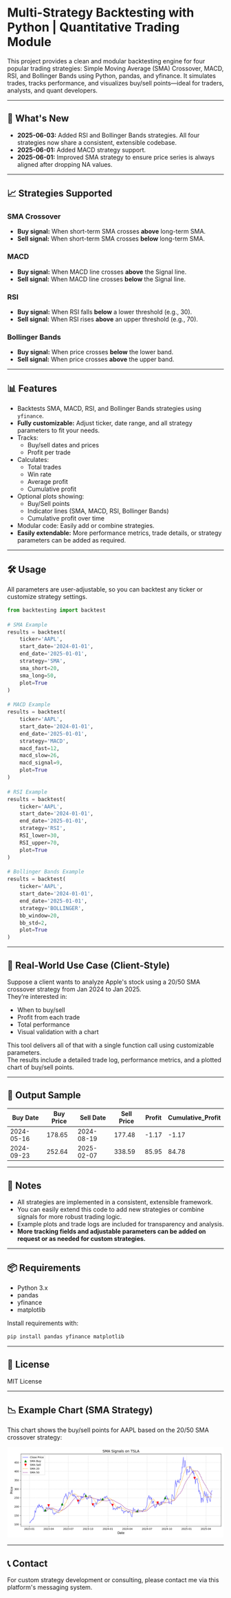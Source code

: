 # Multi-Strategy Backtesting with Python | Quantitative Trading Module

This project provides a clean and modular backtesting engine for four popular trading strategies: Simple Moving Average (SMA) Crossover, MACD, RSI, and Bollinger Bands using Python, pandas, and yfinance. It simulates trades, tracks performance, and visualizes buy/sell points—ideal for traders, analysts, and quant developers.

---

## 📢 What's New

- **2025-06-03:** Added RSI and Bollinger Bands strategies. All four strategies now share a consistent, extensible codebase.
- **2025-06-01:** Added MACD strategy support.
- **2025-06-01:** Improved SMA strategy to ensure price series is always aligned after dropping NA values.

---

## 📈 Strategies Supported

### SMA Crossover
- **Buy signal:** When short-term SMA crosses **above** long-term SMA.
- **Sell signal:** When short-term SMA crosses **below** long-term SMA.

### MACD
- **Buy signal:** When MACD line crosses **above** the Signal line.
- **Sell signal:** When MACD line crosses **below** the Signal line.

### RSI
- **Buy signal:** When RSI falls **below** a lower threshold (e.g., 30).
- **Sell signal:** When RSI rises **above** an upper threshold (e.g., 70).

### Bollinger Bands
- **Buy signal:** When price crosses **below** the lower band.
- **Sell signal:** When price crosses **above** the upper band.

---

## 📊 Features

- Backtests SMA, MACD, RSI, and Bollinger Bands strategies using `yfinance`.
- **Fully customizable:** Adjust ticker, date range, and all strategy parameters to fit your needs.
- Tracks:
  - Buy/sell dates and prices
  - Profit per trade
- Calculates:
  - Total trades
  - Win rate
  - Average profit
  - Cumulative profit
- Optional plots showing:
  - Buy/Sell points
  - Indicator lines (SMA, MACD, RSI, Bollinger Bands)
  - Cumulative profit over time
- Modular code: Easily add or combine strategies.
- **Easily extendable:** More performance metrics, trade details, or strategy parameters can be added as required.

---

## 🛠️ Usage

All parameters are user-adjustable, so you can backtest any ticker or customize strategy settings.

```python
from backtesting import backtest

# SMA Example
results = backtest(
    ticker='AAPL',
    start_date='2024-01-01',
    end_date='2025-01-01',
    strategy='SMA',
    sma_short=20,
    sma_long=50,
    plot=True
)

# MACD Example
results = backtest(
    ticker='AAPL',
    start_date='2024-01-01',
    end_date='2025-01-01',
    strategy='MACD',
    macd_fast=12,
    macd_slow=26,
    macd_signal=9,
    plot=True
)

# RSI Example
results = backtest(
    ticker='AAPL',
    start_date='2024-01-01',
    end_date='2025-01-01',
    strategy='RSI',
    RSI_lower=30,
    RSI_upper=70,
    plot=True
)

# Bollinger Bands Example
results = backtest(
    ticker='AAPL',
    start_date='2024-01-01',
    end_date='2025-01-01',
    strategy='BOLLINGER',
    bb_window=20,
    bb_std=2,
    plot=True
)
```
---

## 👤 Real-World Use Case (Client-Style)

Suppose a client wants to analyze Apple's stock using a 20/50 SMA crossover strategy from Jan 2024 to Jan 2025.  
They’re interested in:
- When to buy/sell
- Profit from each trade
- Total performance
- Visual validation with a chart

This tool delivers all of that with a single function call using customizable parameters.  
The results include a detailed trade log, performance metrics, and a plotted chart of buy/sell points.

---

## 📁 Output Sample

| Buy Date   | Buy Price | Sell Date  | Sell Price | Profit | Cumulative_Profit |
|------------|-----------|------------|------------|--------|-------------------|
| 2024-05-16 | 178.65    | 2024-08-19 | 177.48     | -1.17  | -1.17             |
| 2024-09-23 | 252.64    | 2025-02-07 | 338.59     | 85.95  | 84.78             |

---

## 📝 Notes

- All strategies are implemented in a consistent, extensible framework.
- You can easily extend this code to add new strategies or combine signals for more robust trading logic.
- Example plots and trade logs are included for transparency and analysis.
- **More tracking fields and adjustable parameters can be added on request or as needed for custom strategies.**

---

## 📦 Requirements

- Python 3.x
- pandas
- yfinance
- matplotlib

Install requirements with:
```sh
pip install pandas yfinance matplotlib
```

---

## 📌 License

MIT License

---

## 📉 Example Chart (SMA Strategy)

This chart shows the buy/sell points for AAPL based on the 20/50 SMA crossover strategy:

![SMA Strategy on AAPL](assets/sma-chart-plot.png)

---

## 📞 Contact

For custom strategy development or consulting, please contact me via this platform's messaging system.
